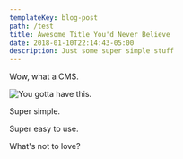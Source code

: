 ```yaml
---
templateKey: blog-post
path: /test
title: Awesome Title You'd Never Believe
date: 2018-01-10T22:14:43-05:00
description: Just some super simple stuff
---
```

Wow, what a CMS.

![You gotta have this.](/img/chemex.jpg)

Super simple.



Super easy to use.



What's not to love?
